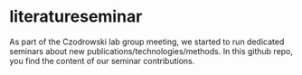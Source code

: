 # literatureseminar

As part of the Czodrowski lab group meeting, we started to run dedicated seminars about new publications/technologies/methods. In this github repo, you find the content of our seminar contributions.
